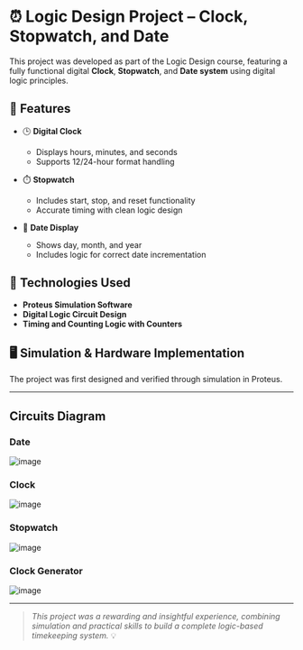 # ⏰ Logic Design Project – Clock, Stopwatch, and Date

This project was developed as part of the Logic Design course, featuring a fully functional digital **Clock**, **Stopwatch**, and **Date system** using digital logic principles.

## 🔧 Features

- 🕒 **Digital Clock**  
  - Displays hours, minutes, and seconds  
  - Supports 12/24-hour format handling

- ⏱️ **Stopwatch**  
  - Includes start, stop, and reset functionality  
  - Accurate timing with clean logic design

- 📅 **Date Display**  
  - Shows day, month, and year  
  - Includes logic for correct date incrementation

## 🧠 Technologies Used

- **Proteus Simulation Software**
- **Digital Logic Circuit Design**
- **Timing and Counting Logic with Counters**

## 🖥️ Simulation & Hardware Implementation

The project was first designed and verified through simulation in Proteus.












-------------------------------------------------------------------------------------------------------------------------------------------
## Circuits Diagram

### Date 

![image](https://github.com/user-attachments/assets/ae3b28f9-9f89-4330-96df-86cb322b20e3)

### Clock

![image](https://github.com/user-attachments/assets/3ad79a66-057e-4096-8e61-1f2760707b61)

### Stopwatch

![image](https://github.com/user-attachments/assets/ef413c82-482c-478f-be1a-55f34b9643a9)


### Clock Generator

![image](https://github.com/user-attachments/assets/b2bd2603-0a61-4398-8c03-bbc56a22e902)

---

> *This project was a rewarding and insightful experience, combining simulation and practical skills to build a complete logic-based timekeeping system.* 💡
